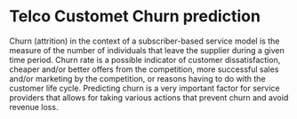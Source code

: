 # Telco Customet Churn prediction
Churn (attrition) in the context of a subscriber-based service model is the measure of the
number of individuals that leave the supplier during a given time period. Churn rate is a
possible indicator of customer dissatisfaction, cheaper and/or better offers from the
competition, more successful sales and/or marketing by the competition, or reasons having
to do with the customer life cycle.
Predicting churn is a very important factor for service providers that allows for taking
various actions that prevent churn and avoid revenue loss.
